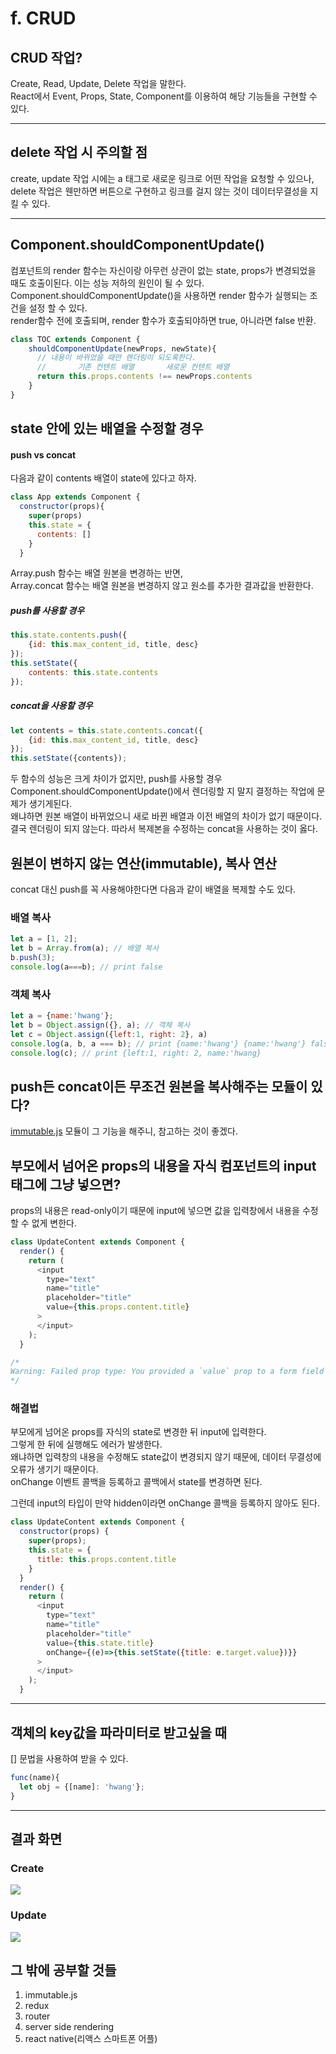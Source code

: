 # f. CRUD

## CRUD 작업?
Create, Read, Update, Delete 작업을 말한다.<br>
React에서 Event, Props, State, Component를 이용하여 해당 기능들을 구현할 수 있다.

<hr />

## delete 작업 시 주의할 점
create, update 작업 시에는 a 태그로 새로운 링크로
어떤 작업을 요청할 수 있으나, delete 작업은 웬만하면 버튼으로 구현하고 링크를 걸지 않는 것이 데이터무결성을 지킬 수 있다.

<hr />

## Component.shouldComponentUpdate()
컴포넌트의 render 함수는 자신이랑 아무런 상관이 없는 state, props가 변경되었을 때도
호출이된다. 이는 성능 저하의 원인이 될 수 있다.<br>
Component.shouldComponentUpdate()을 사용하면 render 함수가 실행되는 조건을 설정 할 수 있다.<br>
render함수 전에 호출되며, render 함수가 호출되야하면 true, 아니라면 false 반환.
```javascript
class TOC extends Component {
    shouldComponentUpdate(newProps, newState){
      // 내용이 바뀌었을 때만 렌더링이 되도록한다.
      //       기존 컨텐트 배열       새로운 컨텐트 배열
      return this.props.contents !== newProps.contents
    }
}
```

## state 안에 있는 배열을 수정할 경우

#### push vs concat

다음과 같이 contents 배열이 state에 있다고 하자.
```javascript
class App extends Component {
  constructor(props){
    super(props)
    this.state = {
      contents: []
    }
  }
```

Array.push 함수는 배열 원본을 변경하는 반면,<br>
Array.concat 함수는 배열 원본을 변경하지 않고 원소를 추가한 결과값을 반환한다.<br>
##### push를 사용할 경우

```javascript
this.state.contents.push({
    {id: this.max_content_id, title, desc}
});
this.setState({
    contents: this.state.contents
});
```

##### concat을 사용할 경우

```javascript
let contents = this.state.contents.concat({
    {id: this.max_content_id, title, desc}
});
this.setState({contents});
```

두 함수의 성능은 크게 차이가 없지만, push를 사용할 경우 Component.shouldComponentUpdate()에서
렌더링할 지 말지 결정하는 작업에 문제가 생기게된다.<br>
왜냐하면 원본 배열이 바뀌었으니 새로 바뀐 배열과 이전 배열의 차이가 없기 때문이다.<br>
결국 렌더링이 되지 않는다. 따라서 복제본을 수정하는 concat을 사용하는 것이 옳다.



## 원본이 변하지 않는 연산(immutable), 복사 연산
concat 대신 push를 꼭 사용해야한다면 다음과 같이 배열을 복제할 수도 있다.

### 배열 복사
```javascript
let a = [1, 2];
let b = Array.from(a); // 배열 복사
b.push(3);
console.log(a===b); // print false
```

### 객체 복사
```javascript
let a = {name:'hwang'};
let b = Object.assign({}, a); // 객체 복사
let c = Object.assign({left:1, right: 2}, a)
console.log(a, b, a === b); // print {name:'hwang'} {name:'hwang'} false
console.log(c); // print {left:1, right: 2, name:'hwang}
```

## push든 concat이든 무조건 원본을 복사해주는 모듈이 있다?
[immutable.js](https://github.com/immutable-js/immutable-js) 모듈이 그 기능을 해주니, 참고하는 것이 좋겠다.

## 부모에서 넘어온 props의 내용을 자식 컴포넌트의 input 태그에 그냥 넣으면?
props의 내용은 read-only이기 때문에 input에 넣으면 값을 입력창에서 내용을 수정할 수 없게 변한다.
```javascript
class UpdateContent extends Component {
  render() {
    return (
      <input
        type="text"
        name="title"
        placeholder="title"
        value={this.props.content.title}
      >
      </input>
    );
  }

/*
Warning: Failed prop type: You provided a `value` prop to a form field without an `onChange` handler. This will render a read-only field. If the field should be mutable use `defaultValue`. Otherwise, set either `onChange` or `readOnly`
*/
```

### 해결법
부모에게 넘어온 props를 자식의 state로 변경한 뒤 input에 입력한다.<br>
그렇게 한 뒤에 실행해도 에러가 발생한다.<br>
왜냐하면 입력창의 내용을 수정해도 state값이 변경되지 않기 때문에, 데이터 무결성에 오류가 생기기 때문이다.<br>
onChange 이벤트 콜백을 등록하고 콜백에서 state를 변경하면 된다.<br>

그런데 input의 타입이 만약 hidden이라면 onChange 콜백을 등록하지 않아도 된다.

```javascript
class UpdateContent extends Component {
  constructor(props) {
    super(props);
    this.state = {
      title: this.props.content.title
    }
  }
  render() {
    return (
      <input
        type="text"
        name="title"
        placeholder="title"
        value={this.state.title}
        onChange={(e)=>{this.setState({title: e.target.value})}}
      >
      </input>
    );
  }
```

<hr />

##  객체의 key값을 파라미터로 받고싶을 때
[] 문법을 사용하여 받을 수 있다.
```javascript
func(name){
  let obj = {[name]: 'hwang'};
}
```


<hr />

## 결과 화면

### Create

<img src="./screenshot/create.png"></img>

### Update

<img src="./screenshot/update.png"></img>

## 그 밖에 공부할 것들
1. immutable.js
2. redux
3. router
4. server side rendering
5. react native(리액스 스마트폰 어플)